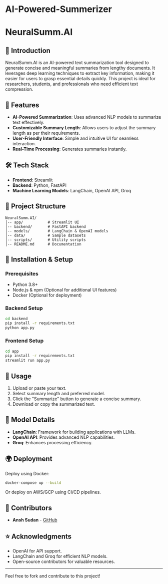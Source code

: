 # AI-Powered-Summerizer
# NeuralSumm.AI

## 📌 Introduction
NeuralSumm.AI is an AI-powered text summarization tool designed to generate concise and meaningful summaries from lengthy documents. It leverages deep learning techniques to extract key information, making it easier for users to grasp essential details quickly. This project is ideal for researchers, students, and professionals who need efficient text compression.

## 🚀 Features
- **AI-Powered Summarization**: Uses advanced NLP models to summarize text effectively.
- **Customizable Summary Length**: Allows users to adjust the summary length as per their requirements.
- **User-Friendly Interface**: Simple and intuitive UI for seamless interaction.
- **Real-Time Processing**: Generates summaries instantly.

## 🛠️ Tech Stack
- **Frontend**: Streamlit
- **Backend**: Python, FastAPI
- **Machine Learning Models**: LangChain, OpenAI API, Groq


## 📂 Project Structure
```
NeuralSumm.AI/
│-- app/           # Streamlit UI
│-- backend/       # FastAPI backend
│-- models/        # LangChain & OpenAI models
│-- data/          # Sample datasets
│-- scripts/       # Utility scripts
│-- README.md      # Documentation
```

## 🎯 Installation & Setup
### Prerequisites
- Python 3.8+
- Node.js & npm (Optional for additional UI features)
- Docker (Optional for deployment)

### Backend Setup
```bash
cd backend
pip install -r requirements.txt
python app.py
```

### Frontend Setup
```bash
cd app
pip install -r requirements.txt
streamlit run app.py
```

## 📌 Usage
1. Upload or paste your text.
2. Select summary length and preferred model.
3. Click the "Summarize" button to generate a concise summary.
4. Download or copy the summarized text.

## 🤖 Model Details
- **LangChain**: Framework for building applications with LLMs.
- **OpenAI API**: Provides advanced NLP capabilities.
- **Groq**: Enhances processing efficiency.

## 🌍 Deployment
Deploy using Docker:
```bash
docker-compose up --build
```
Or deploy on AWS/GCP using CI/CD pipelines.

## 👥 Contributors
- **Ansh Sudan** - [GitHub](https://github.com/ansh-sudan)



## ⭐ Acknowledgments
- OpenAI for API support.
- LangChain and Groq for efficient NLP models.
- Open-source contributors for valuable resources.

---
Feel free to fork and contribute to this project!
